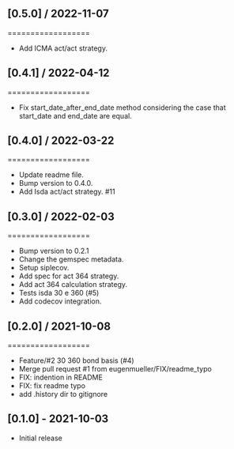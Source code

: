
## [0.5.0] / 2022-11-07
==================
  * Add ICMA act/act strategy.

## [0.4.1] / 2022-04-12
==================

  * Fix start_date_after_end_date method considering the case that start_date and end_date are equal.

## [0.4.0] / 2022-03-22
==================

  * Update readme file.
  * Bump version to 0.4.0.
  * Add Isda act/act strategy. #11

## [0.3.0] / 2022-02-03
==================

  * Bump version to 0.2.1
  * Change the gemspec metadata.
  * Setup siplecov.
  * Add spec for act 364 strategy.
  * Add act 364 calculation strategy.
  * Tests isda 30 e 360 (#5)
  * Add codecov integration.

## [0.2.0] / 2021-10-08
==================

  * Feature/#2 30 360 bond basis (#4)
  * Merge pull request #1 from eugenmueller/FIX/readme_typo
  * FIX: indention in README
  * FIX: fix readme typo
  * add .history dir to gitignore

## [0.1.0] - 2021-10-03

- Initial release
